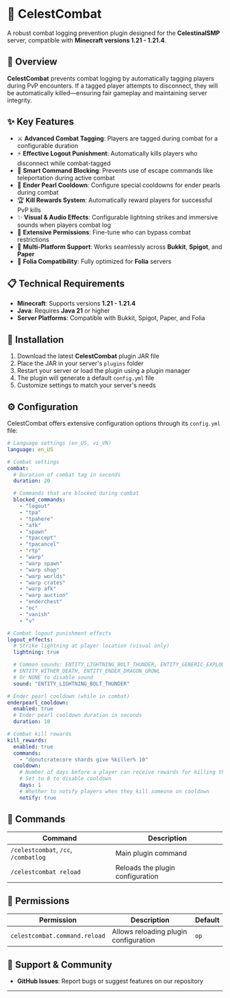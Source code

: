 # 🌟 **CelestCombat**

A robust combat logging prevention plugin designed for the **CelestinalSMP** server, compatible with **Minecraft versions 1.21 - 1.21.4**.

## 📖 **Overview**

**CelestCombat** prevents combat logging by automatically tagging players during PvP encounters. If a tagged player attempts to disconnect, they will be automatically killed—ensuring fair gameplay and maintaining server integrity.

## ✨ **Key Features**

- ⚔️ **Advanced Combat Tagging**: Players are tagged during combat for a configurable duration
- ⚡ **Effective Logout Punishment**: Automatically kills players who disconnect while combat-tagged
- 🛑 **Smart Command Blocking**: Prevents use of escape commands like teleportation during active combat
- 🎯 **Ender Pearl Cooldown**: Configure special cooldowns for ender pearls during combat
- 🏆 **Kill Rewards System**: Automatically reward players for successful PvP kills
- ✨ **Visual & Audio Effects**: Configurable lightning strikes and immersive sounds when players combat log
- 🔧 **Extensive Permissions**: Fine-tune who can bypass combat restrictions
- 🚀 **Multi-Platform Support**: Works seamlessly across **Bukkit**, **Spigot**, and **Paper**
- 🌿 **Folia Compatibility**: Fully optimized for **Folia** servers

## 📋 **Technical Requirements**

- **Minecraft**: Supports versions **1.21 - 1.21.4**
- **Java**: Requires **Java 21** or higher
- **Server Platforms**: Compatible with Bukkit, Spigot, Paper, and Folia

## 🚀 **Installation**

1. Download the latest **CelestCombat** plugin JAR file
2. Place the JAR in your server's `plugins` folder
3. Restart your server or load the plugin using a plugin manager
4. The plugin will generate a default `config.yml` file
5. Customize settings to match your server's needs

## ⚙️ **Configuration**

CelestCombat offers extensive configuration options through its `config.yml` file:

```yaml
# Language settings (en_US, vi_VN)
language: en_US

# Combat settings
combat:
  # Duration of combat tag in seconds
  duration: 20

  # Commands that are blocked during combat
  blocked_commands:
    - "logout"
    - "tpa"
    - "tpahere"
    - "afk"
    - "spawn"
    - "tpaccept"
    - "tpacancel"
    - "rtp"
    - "warp"
    - "warp spawn"
    - "warp shop"
    - "warp worlds"
    - "warp crates"
    - "warp afk"
    - "warp auction"
    - "enderchest"
    - "ec"
    - "vanish"
    - "v"

# Combat logout punishment effects
logout_effects:
  # Strike lightning at player location (visual only)
  lightning: true

  # Common sounds: ENTITY_LIGHTNING_BOLT_THUNDER, ENTITY_GENERIC_EXPLODE,
  # ENTITY_WITHER_DEATH, ENTITY_ENDER_DRAGON_GROWL
  # Or NONE to disable sound
  sound: "ENTITY_LIGHTNING_BOLT_THUNDER"

# Ender pearl cooldown (while in combat)
enderpearl_cooldown:
  enabled: true
  # Ender pearl cooldown duration in seconds
  duration: 10

# Combat kill rewards
kill_rewards:
  enabled: true
  commands:
    - "donutcratecore shards give %killer% 10"
  cooldown:
    # Number of days before a player can receive rewards for killing the same player again
    # Set to 0 to disable cooldown
    days: 1
    # Whether to notify players when they kill someone on cooldown
    notify: true
```

## 🔨 **Commands**

| Command                              | Description |
|--------------------------------------|-------------|
| `/celestcombat`, `/cc`, `/combatlog` | Main plugin command |
| `/celestcombat reload`               | Reloads the plugin configuration |

## 🔑 **Permissions**

| Permission                     | Description | Default |
|--------------------------------|-------------|---------|
| `celestcombat.command.reload`  | Allows reloading plugin configuration | `op` |

## 💬 **Support & Community**

- **GitHub Issues**: Report bugs or suggest features on our repository

---